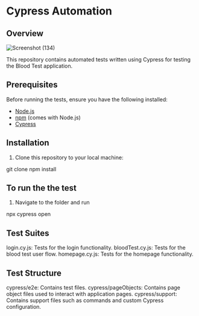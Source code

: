 ﻿# Cypress Automation

## Overview
![Screenshot (134)](https://github.com/R0N0T/KennectAssigment/assets/71979637/c8f9e597-5c7f-482b-a6af-59d34eb5cccf)

This repository contains automated tests written using Cypress for testing the Blood Test application.

## Prerequisites

Before running the tests, ensure you have the following installed:

- [Node.js](https://nodejs.org/)
- [npm](https://www.npmjs.com/) (comes with Node.js)
- [Cypress](https://docs.cypress.io/guides/getting-started/installing-cypress.html)

## Installation

1. Clone this repository to your local machine:

git clone <repository-url>
npm install

## To run the the test

1. Navigate to the folder and run 

npx cypress open

## Test Suites
login.cy.js: Tests for the login functionality.
bloodTest.cy.js: Tests for the blood test user flow.
homepage.cy.js: Tests for the homepage functionality.

## Test Structure
cypress/e2e: Contains test files.
cypress/pageObjects: Contains page object files used to interact with application pages.
cypress/support: Contains support files such as commands and custom Cypress configuration.
